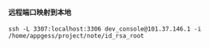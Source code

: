 #### 远程端口映射到本地

```shell
ssh -L 3307:localhost:3306 dev_console@101.37.146.1 -i /home/appgess/project/note/id_rsa_root
```

